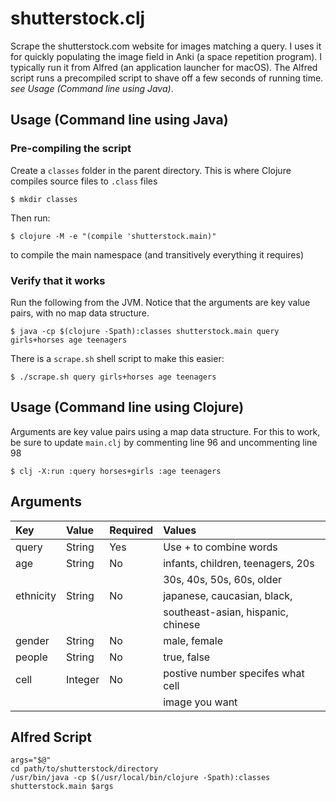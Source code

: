 # shutterstock.clj
Scrape the shutterstock.com website for images matching a query.  I uses it for
quickly populating the image field in Anki (a space repetition program). I typically run it from Alfred (an application launcher for macOS). The Alfred script runs a precompiled script to shave off a few seconds of running time. *see Usage (Command line using Java)*. 

## Usage (Command line using Java)
### Pre-compiling the script
Create a `classes` folder in the parent directory.  This is where Clojure compiles source files to `.class` files

`$ mkdir classes`

Then run:

`$ clojure -M -e "(compile 'shutterstock.main)"`

to compile the main namespace (and transitively everything it requires)

### Verify that it works
Run the following from the JVM.  Notice that the arguments are key value pairs, with no map data structure. 

`$ java -cp $(clojure -Spath):classes shutterstock.main query girls+horses age teenagers`


There is a `scrape.sh` shell script to make this easier:

`$ ./scrape.sh query girls+horses age teenagers`

## Usage (Command line using Clojure)
Arguments are key value pairs using a map data structure. For this to work, be sure to update `main.clj` by commenting line 96 and uncommenting line 98

`$ clj -X:run :query horses+girls :age teenagers`

## Arguments
| Key       | Value   | Required | Values                             |
| :-------- | :------ | :------- | :--------------------------------- |
| query     | String  | Yes      | Use + to combine words             |
| age       | String  | No       | infants, children, teenagers, 20s  |
|           |         |          | 30s, 40s, 50s, 60s, older          |
| ethnicity | String  | No       | japanese, caucasian, black,        |
|           |         |          | southeast-asian, hispanic, chinese |
| gender    | String  | No       | male, female                       |
| people    | String  | No       | true, false                        |
| cell      | Integer | No       | postive number specifes what cell  |
|           |         |          | image you want                     |


## Alfred Script
```
args="$@"
cd path/to/shutterstock/directory
/usr/bin/java -cp $(/usr/local/bin/clojure -Spath):classes shutterstock.main $args
```
